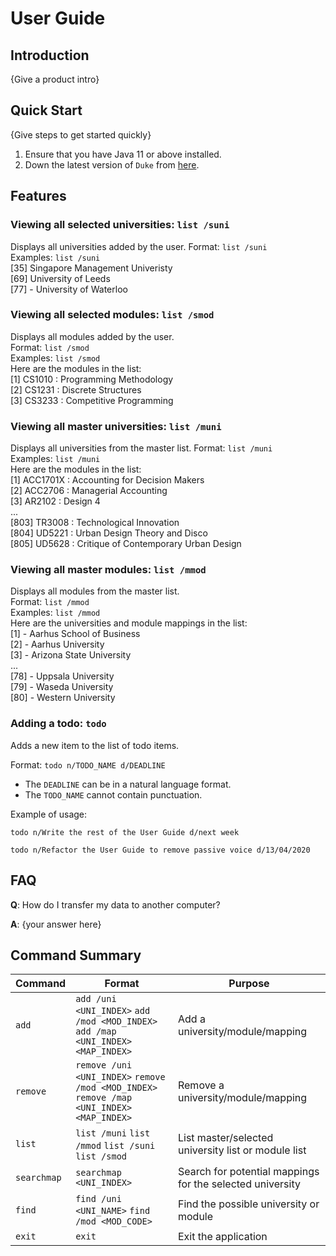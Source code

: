 # User Guide

## Introduction

{Give a product intro}

## Quick Start

{Give steps to get started quickly}

1. Ensure that you have Java 11 or above installed.
1. Down the latest version of `Duke` from [here](http://link.to/duke).

## Features 

### Viewing all selected universities: `list /suni`
Displays all universities added by the user.
Format: `list /suni`  
Examples:
`list /suni`  
[35] Singapore Management Univeristy  
[69] University of Leeds  
[77] - University of Waterloo  

### Viewing all selected modules: `list /smod`
Displays all modules added by the user.  
Format: `list /smod`  
Examples:
`list /smod`  
Here are the modules in the list:  
[1] CS1010 : Programming Methodology  
[2] CS1231 : Discrete Structures  
[3] CS3233 : Competitive Programming

### Viewing all master universities: `list /muni`
Displays all universities from the master list.
Format: `list /muni`  
Examples:
`list /muni`  
Here are the modules in the list:  
[1] ACC1701X : Accounting for Decision Makers  
[2] ACC2706 : Managerial Accounting  
[3] AR2102 : Design 4  
...  
[803] TR3008 : Technological Innovation  
[804] UD5221 : Urban Design Theory and Disco  
[805] UD5628 : Critique of Contemporary Urban Design  

### Viewing all master modules: `list /mmod`
Displays all modules from the master list.  
Format: `list /mmod`  
Examples: 
`list /mmod`  
Here are the universities and module mappings in the list:  
[1] - Aarhus School of Business  
[2] - Aarhus University  
[3] - Arizona State University  
...  
[78] - Uppsala University  
[79] - Waseda University  
[80] - Western University  

### Adding a todo: `todo`
Adds a new item to the list of todo items.

Format: `todo n/TODO_NAME d/DEADLINE`

* The `DEADLINE` can be in a natural language format.
* The `TODO_NAME` cannot contain punctuation.  

Example of usage: 

`todo n/Write the rest of the User Guide d/next week`

`todo n/Refactor the User Guide to remove passive voice d/13/04/2020`

## FAQ

**Q**: How do I transfer my data to another computer? 

**A**: {your answer here}

## Command Summary

Command | Format | Purpose
--------|---------|-----------
`add` | `add /uni <UNI_INDEX>` `add /mod <MOD_INDEX>` `add /map <UNI_INDEX> <MAP_INDEX>` | Add a university/module/mapping
`remove` | `remove /uni <UNI_INDEX>` `remove /mod <MOD_INDEX>` `remove /map <UNI_INDEX> <MAP_INDEX>` | Remove a university/module/mapping
`list` | `list /muni` `list /mmod` `list /suni` `list /smod` | List master/selected university list or module list
`searchmap` | `searchmap <UNI_INDEX>`| Search for potential mappings for the selected university
`find` | `find /uni <UNI_NAME>` `find /mod <MOD_CODE>` | Find the possible university or module
`exit` | `exit` | Exit the application
